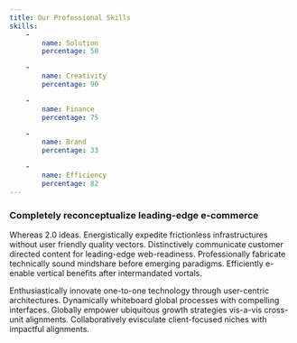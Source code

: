 ```yaml
---
title: Our Professional Skills
skills:
    -
        name: Solution
        percentage: 50

    -
        name: Creativity
        percentage: 90

    -
        name: Finance
        percentage: 75

    -
        name: Brand
        percentage: 33

    -
        name: Efficiency
        percentage: 82
---
```


### Completely reconceptualize leading-edge e-commerce

Whereas 2.0 ideas. Energistically expedite frictionless infrastructures without user friendly quality vectors. Distinctively communicate customer directed content for leading-edge web-readiness. Professionally fabricate technically sound mindshare before emerging paradigms. Efficiently e-enable vertical benefits after intermandated vortals.

Enthusiastically innovate one-to-one technology through user-centric architectures. Dynamically whiteboard global processes with compelling interfaces. Globally empower ubiquitous growth strategies vis-a-vis cross-unit alignments. Collaboratively evisculate client-focused niches with impactful alignments.
